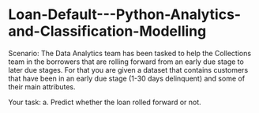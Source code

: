 # Loan-Default---Python-Analytics-and-Classification-Modelling
Scenario:
The Data Analytics team has been tasked to help the Collections team in the borrowers that are rolling forward from an early due stage to later due stages. For that you are given a dataset that contains customers that have been in an early due stage (1-30 days delinquent) and some of their main attributes.

Your task:
a. Predict whether the loan rolled forward or not.
